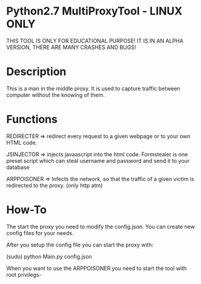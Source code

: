 # Python2.7 MultiProxyTool - LINUX ONLY


THIS TOOL IS ONLY FOR EDUCATIONAL PURPOSE!
IT IS IN AN ALPHA VERSION, THERE ARE MANY CRASHES AND BUGS!

# Description

This is a man in the middle proxy. It is used to capture traffic
between computer without the knowing of them.

# Functions

REDIRECTER  => redirect every request to a given webpage or to your
			   own HTML code.
			  
JSINJECTOR  => injects javaascript into the html code. Formstealer is one
			   preset script which can steal username and password and
			   send it to your database
			  
ARPPOISONER => Infects the network, so that the traffic of a given victim
			   is redirected to the proxy. (only http atm)




# How-To

The start the proxy you need to modify the config.json. You can create
new config files for your needs.

After you setup the config file you can start the proxy with:

(sudo) python Main.py config.json 

When you want to use the ARPPOISONER you need to start the tool
with root privilegs-

